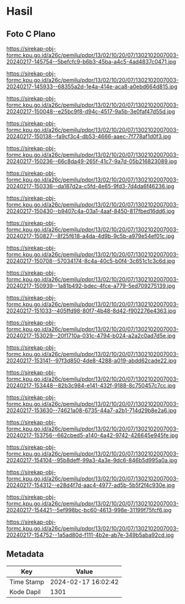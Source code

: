 # Hasil

## Foto C Plano

https://sirekap-obj-formc.kpu.go.id/a26c/pemilu/pdpr/13/02/10/20/07/1302102007003-20240217-145754--5befcfc9-b6b3-45ba-a4c5-4ad4837c0471.jpg

https://sirekap-obj-formc.kpu.go.id/a26c/pemilu/pdpr/13/02/10/20/07/1302102007003-20240217-145933--68355a2d-1e4a-414e-aca8-a0ebd664d815.jpg

https://sirekap-obj-formc.kpu.go.id/a26c/pemilu/pdpr/13/02/10/20/07/1302102007003-20240217-150048--e25bc9f8-d94c-4517-9a5b-3e0faf47d55d.jpg

https://sirekap-obj-formc.kpu.go.id/a26c/pemilu/pdpr/13/02/10/20/07/1302102007003-20240217-150138--fa9cf3c4-db53-4666-aaec-7f778af1d0f3.jpg

https://sirekap-obj-formc.kpu.go.id/a26c/pemilu/pdpr/13/02/10/20/07/1302102007003-20240217-150236--66c8da49-265f-41c7-9a7d-05b216823089.jpg

https://sirekap-obj-formc.kpu.go.id/a26c/pemilu/pdpr/13/02/10/20/07/1302102007003-20240217-150336--da187d2a-c5fd-4e65-9fd3-7d4da6f46236.jpg

https://sirekap-obj-formc.kpu.go.id/a26c/pemilu/pdpr/13/02/10/20/07/1302102007003-20240217-150430--b9407c4a-03a1-4aaf-8450-817fbed16dd6.jpg

https://sirekap-obj-formc.kpu.go.id/a26c/pemilu/pdpr/13/02/10/20/07/1302102007003-20240217-150827--8f25f618-a4da-4d9b-9c5b-a979e54ef01c.jpg

https://sirekap-obj-formc.kpu.go.id/a26c/pemilu/pdpr/13/02/10/20/07/1302102007003-20240217-150708--57034174-8c4a-40c5-b0f4-3c651c1c3c6d.jpg

https://sirekap-obj-formc.kpu.go.id/a26c/pemilu/pdpr/13/02/10/20/07/1302102007003-20240217-150939--1a81b492-bdec-4fce-a779-5ed709275139.jpg

https://sirekap-obj-formc.kpu.go.id/a26c/pemilu/pdpr/13/02/10/20/07/1302102007003-20240217-151033--405ffd98-80f7-4b48-8d42-f902276e4363.jpg

https://sirekap-obj-formc.kpu.go.id/a26c/pemilu/pdpr/13/02/10/20/07/1302102007003-20240217-153029--20f1710a-031c-4794-b024-a2a2c0ad7d5e.jpg

https://sirekap-obj-formc.kpu.go.id/a26c/pemilu/pdpr/13/02/10/20/07/1302102007003-20240217-153141--97f3d850-4de8-4288-a019-abdd62cade22.jpg

https://sirekap-obj-formc.kpu.go.id/a26c/pemilu/pdpr/13/02/10/20/07/1302102007003-20240217-153448--82b3c984-e141-432f-9188-8c750457c7cc.jpg

https://sirekap-obj-formc.kpu.go.id/a26c/pemilu/pdpr/13/02/10/20/07/1302102007003-20240217-153630--74621a08-6735-44a7-a2b1-714d29b8e2a6.jpg

https://sirekap-obj-formc.kpu.go.id/a26c/pemilu/pdpr/13/02/10/20/07/1302102007003-20240217-153756--662cbed5-a140-4a42-9742-426645e945fe.jpg

https://sirekap-obj-formc.kpu.go.id/a26c/pemilu/pdpr/13/02/10/20/07/1302102007003-20240217-154104--95b8deff-99a3-4a3e-9dc6-846b5d995a0a.jpg

https://sirekap-obj-formc.kpu.go.id/a26c/pemilu/pdpr/13/02/10/20/07/1302102007003-20240217-154312--e28d4f7d-aac4-4977-ad5b-5b5f2f4c930e.jpg

https://sirekap-obj-formc.kpu.go.id/a26c/pemilu/pdpr/13/02/10/20/07/1302102007003-20240217-154421--5ef998bc-bc60-4613-998e-31199f75fcf6.jpg

https://sirekap-obj-formc.kpu.go.id/a26c/pemilu/pdpr/13/02/10/20/07/1302102007003-20240217-154752--1a5ad80d-f111-4b2e-ab7e-349b5aba92cd.jpg


## Metadata

| Key        | Value               |
| ---------- | ------------------- |
| Time Stamp | 2024-02-17 16:02:42 |
| Kode Dapil | 1301                |



